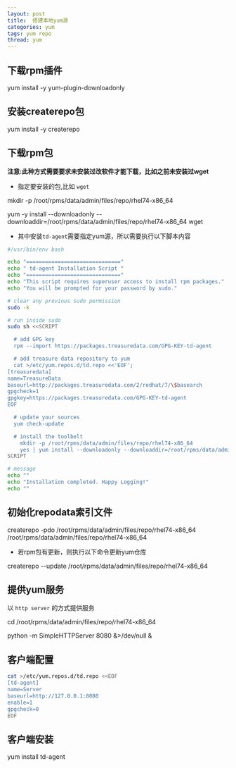 ```yaml
---
layout: post
title:  搭建本地yum源
categories: yum
tags: yum repo
thread: yum
---
```

## 下载rpm插件
yum install -y yum-plugin-downloadonly

## 安装createrepo包
yum install -y createrepo

## 下载rpm包
**注意:此种方式需要要求未安装过改软件才能下载，比如之前未安装过wget**

* 指定要安装的包,比如 `wget`

mkdir -p /root/rpms/data/admin/files/repo/rhel74-x86_64

yum -y install \-\-downloadonly \-\-downloaddir=/root/rpms/data/admin/files/repo/rhel74-x86_64 wget

* 其中安装`td-agent`需要指定yum源，所以需要执行以下脚本内容

```bash
#/usr/bin/env bash

echo "=============================="
echo " td-agent Installation Script "
echo "=============================="
echo "This script requires superuser access to install rpm packages."
echo "You will be prompted for your password by sudo."

# clear any previous sudo permission
sudo -k

# run inside sudo
sudo sh <<SCRIPT

  # add GPG key
  rpm --import https://packages.treasuredata.com/GPG-KEY-td-agent

  # add treasure data repository to yum
  cat >/etc/yum.repos.d/td.repo <<'EOF';
[treasuredata]
name=TreasureData
baseurl=http://packages.treasuredata.com/2/redhat/7/\$basearch
gpgcheck=1
gpgkey=https://packages.treasuredata.com/GPG-KEY-td-agent
EOF

  # update your sources
  yum check-update

  # install the toolbelt
    mkdir -p /root/rpms/data/admin/files/repo/rhel74-x86_64
	yes | yum install --downloadonly --downloaddir=/root/rpms/data/admin/files/repo/rhel74-x86_64/ td-agent
SCRIPT

# message
echo ""
echo "Installation completed. Happy Logging!"
echo ""
```

## 初始化repodata索引文件
createrepo -pdo /root/rpms/data/admin/files/repo/rhel74-x86_64 /root/rpms/data/admin/files/repo/rhel74-x86_64

* 若rpm包有更新，则执行以下命令更新yum仓库

createrepo \-\-update /root/rpms/data/admin/files/repo/rhel74-x86_64


## 提供yum服务
以 `http server` 的方式提供服务

cd /root/rpms/data/admin/files/repo/rhel74-x86_64

python -m SimpleHTTPServer 8080 &>/dev/null &

## 客户端配置
```bash
cat >/etc/yum.repos.d/td.repo <<EOF
[td-agent]
name=Server
baseurl=http://127.0.0.1:8080
enable=1
gpgcheck=0
EOF
```

## 客户端安装
yum install td-agent
